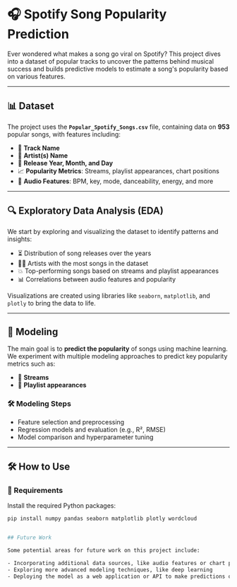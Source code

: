 # 🎧 Spotify Song Popularity Prediction

Ever wondered what makes a song go viral on Spotify? This project dives into a dataset of popular tracks to uncover the patterns behind musical success and builds predictive models to estimate a song's popularity based on various features.

---

## 📊 Dataset

The project uses the **`Popular_Spotify_Songs.csv`** file, containing data on **953** popular songs, with features including:

- 🎵 **Track Name**  
- 🎤 **Artist(s) Name**  
- 📅 **Release Year, Month, and Day**  
- 📈 **Popularity Metrics**: Streams, playlist appearances, chart positions  
- 🎼 **Audio Features**: BPM, key, mode, danceability, energy, and more

---

## 🔍 Exploratory Data Analysis (EDA)

We start by exploring and visualizing the dataset to identify patterns and insights:

- ⏳ Distribution of song releases over the years  
- 🧑‍🎤 Artists with the most songs in the dataset  
- 💥 Top-performing songs based on streams and playlist appearances  
- 📊 Correlations between audio features and popularity

Visualizations are created using libraries like `seaborn`, `matplotlib`, and `plotly` to bring the data to life.

---

## 🤖 Modeling

The main goal is to **predict the popularity** of songs using machine learning.  
We experiment with multiple modeling approaches to predict key popularity metrics such as:

- 🔢 **Streams**
- 🎯 **Playlist appearances**

### 🛠️ Modeling Steps

- Feature selection and preprocessing  
- Regression models and evaluation (e.g., R², RMSE)  
- Model comparison and hyperparameter tuning  

---

## 🛠️ How to Use

### 🔧 Requirements

Install the required Python packages:

```bash
pip install numpy pandas seaborn matplotlib plotly wordcloud


## Future Work

Some potential areas for future work on this project include:

- Incorporating additional data sources, like audio features or chart performance, to improve the predictive model
- Exploring more advanced modeling techniques, like deep learning
- Deploying the model as a web application or API to make predictions on new songs


